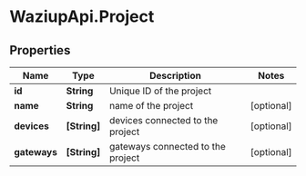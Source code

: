 # WaziupApi.Project

## Properties

| Name         | Type         | Description                       | Notes      |
| ------------ | ------------ | --------------------------------- | ---------- |
| **id**       | **String**   | Unique ID of the project          |
| **name**     | **String**   | name of the project               | [optional] |
| **devices**  | **[String]** | devices connected to the project  | [optional] |
| **gateways** | **[String]** | gateways connected to the project | [optional] |
